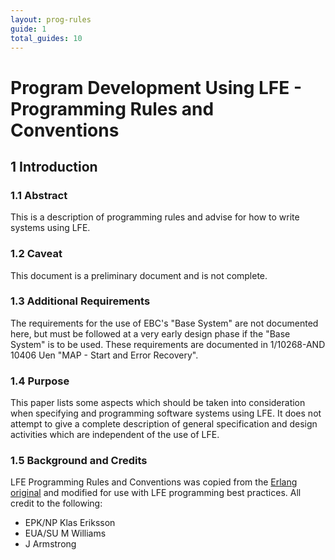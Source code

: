 ```yaml
---
layout: prog-rules
guide: 1
total_guides: 10
---
```

# Program Development Using LFE - Programming Rules and Conventions

## 1 Introduction

### 1.1 Abstract

This is a description of programming rules and advise for how to write systems using LFE.

### 1.2 Caveat

This document is a preliminary document and is not complete.

### 1.3 Additional Requirements

The requirements for the use of EBC's "Base System" are not documented here,
but must be followed at a very early design phase if the "Base System" is to
be used. These requirements are documented in 1/10268-AND 10406 Uen "MAP -
Start and Error Recovery".

### 1.4 Purpose

This paper lists some aspects which should be taken into consideration when
specifying and programming software systems using LFE. It does not attempt
to give a complete description of general specification and design activities
which are independent of the use of LFE.

### 1.5 Background and Credits

LFE Programming Rules and Conventions was copied from the
<a href="http://www.erlang.se/doc/programming_rules.shtml">Erlang original</a>
and modified for use with LFE programming best practices. All credit to the following:

* EPK/NP Klas Eriksson
* EUA/SU M Williams
* J Armstrong
